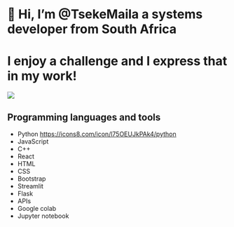 # 👋 Hi, I’m @TsekeMaila a systems developer from South Africa

# I enjoy a challenge and I express that in my work!

<a href="https://visitcount.itsvg.in">
  <img src="https://visitcount.itsvg.in/api?id=TsekeMaila&label=Profile%20Views&pretty=false" />
</a>

## Programming languages and tools
- Python https://icons8.com/icon/l75OEUJkPAk4/python
- JavaScript
- C++
- React
- HTML
- CSS
- Bootstrap
- Streamlit
- Flask
- APIs
- Google colab
- Jupyter notebook







